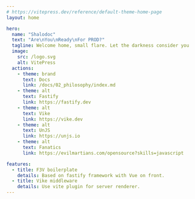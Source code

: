```yaml
---
# https://vitepress.dev/reference/default-theme-home-page
layout: home

hero:
  name: "Shalodoc"
  text: "Are\nYou\nReady\nFor PROD?"
  tagline: Welcome home, small flare. Let the darkness consider you
  image:
    src: /logo.svg
    alt: VitePress
  actions:
    - theme: brand
      text: Docs
      link: /docs/02_philosophy/index.md
    - theme: alt
      text: Fastify
      link: https://fastify.dev
    - theme: alt
      text: Vike
      link: https://vike.dev
    - theme: alt
      text: UnJS
      link: https://unjs.io
    - theme: alt
      text: Fanatics
      link: https://evilmartians.com/opensource?skills=javascript

features:
  - title: F3V boilerplate
    details: Based on fastify framework with Vue on front.
  - title: Vike middleware
    details: Use vite plugin for server renderer.
---
```

